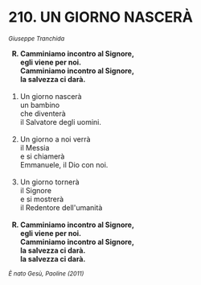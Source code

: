 # 210. UN GIORNO NASCERÀ

<sub><i>Giuseppe Tranchida</i></sub>
<ol>
	<b><li type="A" value="18">Camminiamo incontro al Signore,<br>
		egli viene per noi.<br>
		Camminiamo incontro al Signore,<br>
		la salvezza ci darà.</li></b><br>
	<li value="1">Un giorno nascerà<br>
		un bambino<br>
		che diventerà<br>
		il Salvatore degli uomini.</li><br>
	<li>Un giorno a noi verrà<br>
		il Messia<br>
		e si chiamerà<br>
		Emmanuele, il Dio con noi.</li><br>
	<li>Un giorno tornerà<br>
		il Signore<br>
		e si mostrerà<br>
		il Redentore dell'umanità</li><br>
	<b><li type="A" value="18">Camminiamo incontro al Signore,<br>
		egli viene per noi.<br>
		Camminiamo incontro al Signore,<br>
		la salvezza ci darà.<br>
		la salvezza ci darà.</li></b>
</ol>
<sub><i>È nato Gesù, Paoline (2011)</i></sub>
